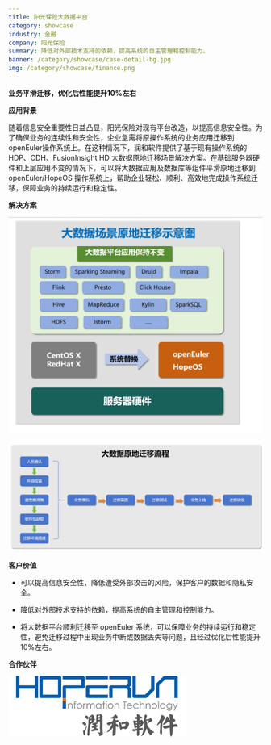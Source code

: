 ```yaml
---
title: 阳光保险大数据平台
category: showcase
industry: 金融
company: 阳光保险
summary: 降低对外部技术支持的依赖，提高系统的自主管理和控制能力。
banner: /category/showcase/case-detail-bg.jpg
img: /category/showcase/finance.png
---
```






**业务平滑迁移，优化后性能提升10%左右**

**应用背景**

随着信息安全重要性日益凸显，阳光保险对现有平台改造，以提高信息安全性。为了确保业务的连续性和安全性，企业急需将原操作系统的业务应用迁移到openEuler操作系统上。在这种情况下，润和软件提供了基于现有操作系统的
HDP、CDH、FusionInsight HD
大数据原地迁移场景解决方案。在基础服务器硬件和上层应用不变的情况下，可以将大数据应用及数据库等组件平滑原地迁移到
openEuler/HopeOS
操作系统上，帮助企业轻松、顺利、高效地完成操作系统迁移，保障业务的持续运行和稳定性。

**解决方案**

![73fe8feb4019c6dfe7f199fee9b79ae](./media/image1.png)

![](./media/image2.png)

**客户价值**

-   可以提高信息安全性，降低遭受外部攻击的风险，保护客户的数据和隐私安全。

-   降低对外部技术支持的依赖，提高系统的自主管理和控制能力。

-   将大数据平台顺利迁移至 openEuler
    系统，可以保障业务的持续运行和稳定性，避免迁移过程中出现业务中断或数据丢失等问题，且经过优化后性能提升10%左右。

**合作伙伴**

![IMG\_256](./media/image3.png)
